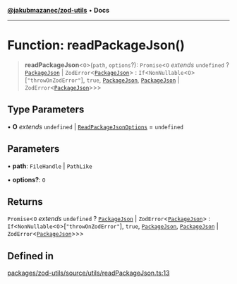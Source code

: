 [**@jakubmazanec/zod-utils**](../README.md) • **Docs**

---

# Function: readPackageJson()

> **readPackageJson**\<`O`\>(`path`, `options`?): `Promise`\<`O` _extends_ `undefined` ?
> [`PackageJson`](../type-aliases/PackageJson.md) \|
> `ZodError`\<[`PackageJson`](../type-aliases/PackageJson.md)\> :
> `If`\<`NonNullable`\<`O`\>\[`"throwOnZodError"`\], `true`,
> [`PackageJson`](../type-aliases/PackageJson.md), [`PackageJson`](../type-aliases/PackageJson.md)
> \| `ZodError`\<[`PackageJson`](../type-aliases/PackageJson.md)\>\>\>

## Type Parameters

• **O** _extends_ `undefined` \| [`ReadPackageJsonOptions`](../interfaces/ReadPackageJsonOptions.md)
= `undefined`

## Parameters

• **path**: `FileHandle` \| `PathLike`

• **options?**: `O`

## Returns

`Promise`\<`O` _extends_ `undefined` ? [`PackageJson`](../type-aliases/PackageJson.md) \|
`ZodError`\<[`PackageJson`](../type-aliases/PackageJson.md)\> :
`If`\<`NonNullable`\<`O`\>\[`"throwOnZodError"`\], `true`,
[`PackageJson`](../type-aliases/PackageJson.md), [`PackageJson`](../type-aliases/PackageJson.md) \|
`ZodError`\<[`PackageJson`](../type-aliases/PackageJson.md)\>\>\>

## Defined in

[packages/zod-utils/source/utils/readPackageJson.ts:13](https://github.com/jakubmazanec/tools/blob/053e1fea9cfce27a70a78b00a30cdd281cb0a72b/packages/zod-utils/source/utils/readPackageJson.ts#L13)
